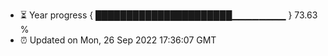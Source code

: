 - ⏳ Year progress { ██████████████████████▁▁▁▁▁▁▁▁ } 73.63 %
- ⏰ Updated on Mon, 26 Sep 2022 17:36:07 GMT

